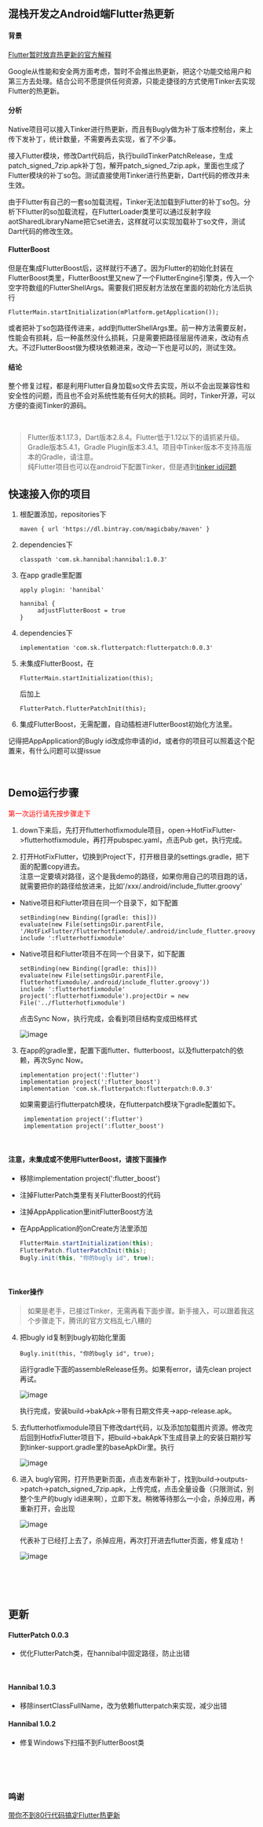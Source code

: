 ## 混栈开发之Android端Flutter热更新

#### 背景
[Flutter暂时放弃热更新的官方解释](https://github.com/flutter/flutter/issues/14330#issuecomment-485565194)

Google从性能和安全两方面考虑，暂时不会推出热更新，把这个功能交给用户和第三方去处理。结合公司不愿提供任何资源，只能走捷径的方式使用Tinker去实现Flutter的热更新。

#### 分析
Native项目可以接入Tinker进行热更新，而且有Bugly做为补丁版本控制台，来上传下发补丁，统计数量，不需要再去实现，省了不少事。

接入Flutter模块，修改Dart代码后，执行buildTinkerPatchRelease，生成patch\_signed\_7zip.apk补丁包，解开patch\_signed\_7zip.apk，里面也生成了Flutter模块的补丁so包。测试直接使用Tinker进行热更新，Dart代码的修改并未生效。

由于Flutter有自己的一套so加载流程，Tinker无法加载到Flutter的补丁so包。分析下Flutter的so加载流程，在FlutterLoader类里可以通过反射字段aotSharedLibraryName把它set进去，这样就可以实现加载补丁so文件，测试Dart代码的修改生效。

#### FlutterBoost
但是在集成FlutterBoost后，这样就行不通了。因为Flutter的初始化封装在FlutterBoost类里，FlutterBoost里又new了一个FlutterEngine引擎类，传入一个空字符数组的FlutterShellArgs。需要我们把反射方法放在里面的初始化方法后执行

```FlutterMain.startInitialization(mPlatform.getApplication());```

或者把补丁so包路径传进来，add到flutterShellArgs里。前一种方法需要反射，性能会有损耗，后一种虽然没什么损耗，只是需要把路径层层传进来，改动有点大。不过FlutterBoost做为模块依赖进来，改动一下也是可以的，测试生效。

#### 结论
整个修复过程，都是利用Flutter自身加载so文件去实现，所以不会出现兼容性和安全性的问题，而且也不会对系统性能有任何大的损耗。同时，Tinker开源，可以方便的查阅Tinker的源码。  

<br/>

> Flutter版本1.17.3，Dart版本2.8.4。Flutter低于1.12以下的请抓紧升级。  
> Gradle版本5.4.1，Gradle Plugin版本3.4.1。项目中Tinker版本不支持高版本的Gradle，请注意。  
> 纯Flutter项目也可以在android下配置Tinker，但是遇到[tinker id问题](https://github.com/Tencent/tinker/issues/1422)
 
## 快速接入你的项目


1. 根配置添加，repositories下

	```
	maven { url 'https://dl.bintray.com/magicbaby/maven' }
	
	```

2. dependencies下

	```
	classpath 'com.sk.hannibal:hannibal:1.0.3'
	```

3. 在app gradle里配置

	```
	apply plugin: 'hannibal'
		
	hannibal {
		 adjustFlutterBoost = true
	}
	```
4. dependencies下

	```
	implementation 'com.sk.flutterpatch:flutterpatch:0.0.3'
	```

5. 未集成FlutterBoost，在

	```
	FlutterMain.startInitialization(this);
	```
	后加上
	
	```
	FlutterPatch.flutterPatchInit(this);
	```

6. 集成FlutterBoost，无需配置，自动插桩进FlutterBoost初始化方法里。




记得把AppApplication的Bugly id改成你申请的id，或者你的项目可以照着这个配置来，有什么问题可以提issue

<br/>

## Demo运行步骤            

<font color=#ff0000>第一次运行请先按步骤走下</font>


1. down下来后，先打开flutterhotfixmodule项目，open->HotFixFlutter->flutterhotfixmodule，再打开pubspec.yaml，点击Pub get，执行完成。

2. 打开HotFixFlutter，切换到Project下，打开根目录的settings.gradle，把下面的配置copy进去。  
	注意一定要填对路径，这个是我demo的路径，如果你用自己的项目跑的话，就需要把你的路径给放进来，比如'/xxx/.android/include_flutter.groovy'

- Native项目和Flutter项目在同一个目录下，如下配置

	```
	setBinding(new Binding([gradle: this]))
	evaluate(new File(settingsDir.parentFile, '/HotFixFlutter/flutterhotfixmodule/.android/include_flutter.groovy'))
	include ':flutterhotfixmodule'
	```
- Native项目和Flutter项目不在同一个目录下，如下配置
	
	```
	setBinding(new Binding([gradle: this]))
	evaluate(new File(settingsDir.parentFile, flutterhotfixmodule/.android/include_flutter.groovy'))
	include ':flutterhotfixmodule'
	project(':flutterhotfixmodule').projectDir = new File('../flutterhotfixmodule')
	```
	点击Sync Now，执行完成，会看到项目结构变成田格样式
	
	![image](https://github.com/magicbaby810/HotfixFlutter/blob/master/screenshot/QQ20200624-180051@2x.png)
	
3. 在app的gradle里，配置下面flutter、flutterboost，以及flutterpatch的依赖，再次Sync Now。

	```
	implementation project(':flutter')
	implementation project(':flutter_boost')
	implementation 'com.sk.flutterpatch:flutterpatch:0.0.3'
   ```
   如果需要运行flutterpatch模块，在flutterpatch模块下gradle配置如下。

   ```
	implementation project(':flutter')
	implementation project(':flutter_boost')
   ```
<br/>

#### 注意，未集成或不使用FlutterBoost，请按下面操作
- 移除implementation project(':flutter_boost')
- 注掉FlutterPatch类里有关FlutterBoost的代码
- 注掉AppApplication里initFlutterBoost方法
- 在AppApplication的onCreate方法里添加

	```java
	FlutterMain.startInitialization(this);
	FlutterPatch.flutterPatchInit(this);
	Bugly.init(this, "你的bugly id", true);
	```
<br/>

#### Tinker操作
> 如果是老手，已接过Tinker，无需再看下面步骤。新手接入，可以跟着我这个步骤走下，腾讯的官方文档乱七八糟的

4.  把bugly id复制到bugly初始化里面

	```
	Bugly.init(this, "你的bugly id", true);
	```
	运行gradle下面的assembleRelease任务。如果有error，请先clean project再试。


	![image](https://github.com/magicbaby810/HotfixFlutter/blob/master/screenshot/QQ20200624-183519@2x.png)

	执行完成，安装build->bakApk->带有日期文件夹->app-release.apk。

5. 去flutterhotfixmodule项目下修改dart代码，以及添加加载图片资源。修改完后回到HotfixFlutter项目下，把build->bakApk下生成目录上的安装日期抄写到tinker-support.gradle里的baseApkDir里。执行

	![image](https://github.com/magicbaby810/HotfixFlutter/blob/master/screenshot/QQ20200624-184708@2x.png)

6. 进入	bugly官网，打开热更新页面，点击发布新补丁，找到build->outputs->patch->patch_signed_7zip.apk，上传完成，点击全量设备（只限测试，别整个生产的bugly id进来啊），立即下发。稍微等待那么一小会，杀掉应用，再重新打开，会出现

	![image](https://github.com/magicbaby810/HotfixFlutter/blob/master/screenshot/QQ20200624-191212@2x.png)

	代表补丁已经打上去了，杀掉应用，再次打开进去flutter页面，修复成功！

	![image](https://github.com/magicbaby810/HotfixFlutter/blob/master/screenshot/WX20200629-103028.png)
<br/>
<br/>
<br/>

## 更新
#### FlutterPatch 0.0.3
- 优化FlutterPatch类，在hannibal中固定路径，防止出错
 
<br/>

#### Hannibal 1.0.3
- 移除insertClassFullName，改为依赖flutterpatch来实现，减少出错

#### Hannibal 1.0.2
- 修复Windows下扫描不到FlutterBoost类


<br/>
<br/>
<br/>

### 鸣谢
[带你不到80行代码搞定Flutter热更新](https://cloud.tencent.com/developer/article/1531498)


